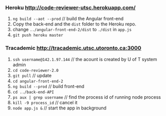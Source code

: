 ### Heroku  http://code-reviewer-utsc.herokuapp.com/
1. `ng build --aot --prod`                                 // build the Angular front-end
2. Copy the back-end and the `dist` folder to the Heroku repo.
3. change `../angular-front-end-2/dist` to `./dist` in `app.js`
4. `git push heroku master`


### Tracademic  http://tracademic.utsc.utoronto.ca:3000
1.  `ssh username@142.1.97.144`   // the acount is created by U of T system admin
2.  `cd code-reviewer-2.0`
3.  `git pull`                    // update
4.  `cd angular-front-end-2`
5.  `ng build --prod`             // build front-end
6.  `cd ../back-end-API`          
7.  `ps aux | grep username`      // find the process id of running node process
8.  `kill -9 process_id`          // cancel it
9.  `node app.js &`               // start the app in background